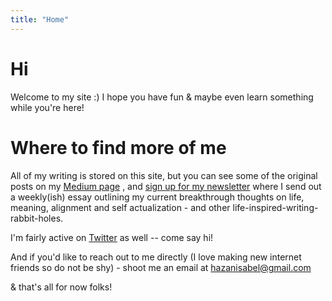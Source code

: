 ```yaml
---
title: "Home"
---
```


# Hi 
Welcome to my site :) I hope you have fun & maybe even learn something while you're here!

# Where to find more of me
All of my writing is stored on this site, but you can see some of the original posts on my [Medium page](https://medium.com/@isabelhazan) , and [sign up for my newsletter](https://isabelhazan.ck.page/) where I send out a weekly(ish) essay outlining my current breakthrough thoughts on life, meaning, alignment and self actualization - and other life-inspired-writing-rabbit-holes. 

I'm fairly active on [Twitter](https://twitter.com/isabelhazan) as well -- come say hi!

And if you'd like to reach out to me directly (I love making new internet friends so do not be shy) - shoot me an email at hazanisabel@gmail.com 

& that's all for now folks! 


